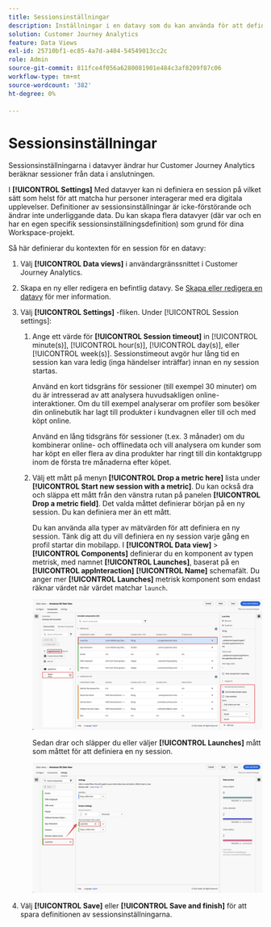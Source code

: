 ```yaml
---
title: Sessionsinställningar
description: Inställningar i en datavy som du kan använda för att definiera längden på en session och utlösaren för att initiera en ny session
solution: Customer Journey Analytics
feature: Data Views
exl-id: 25710bf1-ec85-4a7d-a404-54549013cc2c
role: Admin
source-git-commit: 811fce4f056a6280081901e484c3af8209f87c06
workflow-type: tm+mt
source-wordcount: '382'
ht-degree: 0%

---
```


# Sessionsinställningar

Sessionsinställningarna i datavyer ändrar hur Customer Journey Analytics beräknar sessioner från data i anslutningen.

I **[!UICONTROL Settings]** Med datavyer kan ni definiera en session på vilket sätt som helst för att matcha hur personer interagerar med era digitala upplevelser. Definitioner av sessionsinställningar är icke-förstörande och ändrar inte underliggande data. Du kan skapa flera datavyer (där var och en har en egen specifik sessionsinställningsdefinition) som grund för dina Workspace-projekt.

Så här definierar du kontexten för en session för en datavy:

1. Välj **[!UICONTROL Data views]** i användargränssnittet i Customer Journey Analytics.

2. Skapa en ny eller redigera en befintlig datavy. Se [Skapa eller redigera en datavy](create-dataview.md) för mer information.

3. Välj **[!UICONTROL Settings]** -fliken. Under [!UICONTROL Session settings]:

   1. Ange ett värde för **[!UICONTROL Session timeout]** in [!UICONTROL minute(s)], [!UICONTROL hour(s)], [!UICONTROL day(s)], eller [!UICONTROL week(s)]. Sessionstimeout avgör hur lång tid en session kan vara ledig (inga händelser inträffar) innan en ny session startas.

      Använd en kort tidsgräns för sessioner (till exempel 30 minuter) om du är intresserad av att analysera huvudsakligen online-interaktioner. Om du till exempel analyserar om profiler som besöker din onlinebutik har lagt till produkter i kundvagnen eller till och med köpt online.

      Använd en lång tidsgräns för sessioner (t.ex. 3 månader) om du kombinerar online- och offlinedata och vill analysera om kunder som har köpt en eller flera av dina produkter har ringt till din kontaktgrupp inom de första tre månaderna efter köpet.


   2. Välj ett mått på menyn **[!UICONTROL Drop a metric here]** lista under **[!UICONTROL Start new session with a metric]**. Du kan också dra och släppa ett mått från den vänstra rutan på panelen **[!UICONTROL Drop a metric field]**. Det valda måttet definierar början på en ny session. Du kan definiera mer än ett mått.

      Du kan använda alla typer av mätvärden för att definiera en ny session. Tänk dig att du vill definiera en ny session varje gång en profil startar din mobilapp. I **[!UICONTROL Data view]** > **[!UICONTROL Components]** definierar du en komponent av typen metrisk, med namnet **[!UICONTROL Launches]**, baserat på en **[!UICONTROL appInteraction]** **[!UICONTROL Name]** schemafält. Du anger mer **[!UICONTROL Launches]** metrisk komponent som endast räknar värdet när värdet matchar `launch`.

      ![Komponenten App Interaction Metric Launches](assets/component-launches.png)

      Sedan drar och släpper du eller väljer **[!UICONTROL Launches]** mått som måttet för att definiera en ny session.

      ![Sessionsinställningar startas](assets/session-settings-launches-metric.png)



4. Välj **[!UICONTROL Save]** eller **[!UICONTROL Save and finish]** för att spara definitionen av sessionsinställningarna.
